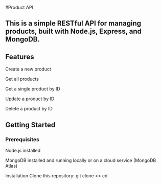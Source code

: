 #Product API
## This is a simple RESTful API for managing products, built with Node.js, Express, and MongoDB.

## Features
Create a new product

Get all products

Get a single product by ID

Update a product by ID

Delete a product by ID

##  Getting Started
### Prerequisites
Node.js installed

MongoDB installed and running locally or on a cloud service (MongoDB Atlas)

Installation
Clone this repository:
git clone <>
cd <repository-folder>
